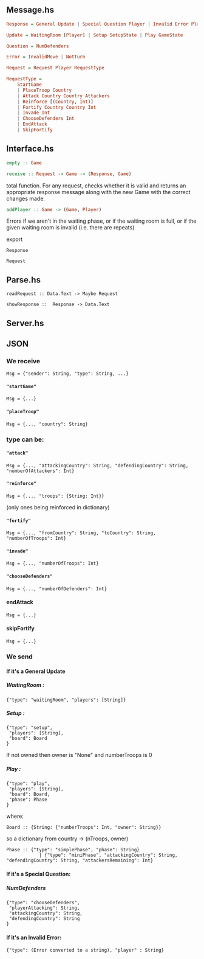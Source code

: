 
## Message.hs
```hs
Response = General Update | Special Question Player | Invalid Error Player
```
```hs
Update = WaitingRoom [Player] | Setup SetupState | Play GameState
```
```hs
Question = NumDefenders
```
```hs
Error = InvalidMove | NotTurn
```

```hs
Request = Request Player RequestType
```

```hs
RequestType =
    StartGame
    | PlaceTroop Country
    | Attack Country Country Attackers
    | Reinforce [(Country, Int)]
    | Fortify Country Country Int
    | Invade Int
    | ChooseDefenders Int
    | EndAttack
    | SkipFortify
```

## Interface.hs

```hs
empty :: Game
```

```hs
receive :: Request -> Game -> (Response, Game)
```
total function. For any request, checks whether it is valid and returns an
appropriate response message along with the new Game with the correct changes made.
```hs
addPlayer :: Game -> (Game, Player)
```
Errors if we aren't in the waiting phase, or if the waiting room is full, or if
the given waiting room is invalid (i.e. there are repeats)

export

```
Response
```

```
Request
```

## Parse.hs
```
readRequest :: Data.Text -> Maybe Request
```

```
showResponse ::  Response -> Data.Text
```

## Server.hs

## JSON
### We receive

```
Msg = {"sender": String, "type": String, ...}
```

#### `"startGame"`
```
Msg = {...}
```

#### `"placeTroop"`
```
Msg = {..., "country": String}
```

### type can be:

#### `"attack"`
```
Msg = {..., "attackingCountry": String, "defendingCountry": String, "numberOfAttackers": Int}
```

#### `"reinforce"`
```
Msg = {..., "troops": {String: Int}}
```
(only ones being reinforced in dictionary)

#### `"fortify"`
```
Msg = {..., "fromCountry": String, "toCountry": String, "numberOfTroops": Int}
```

#### `"invade"`
```
Msg = {..., "numberOfTroops": Int}
```

#### `"chooseDefenders"`
```
Msg = {..., "numberOfDefenders": Int}

```

#### endAttack
```
Msg = {...}
```

#### skipFortify
```
Msg = {...}
```

### We send


#### If it's a General Update

##### WaitingRoom :
```
{"type": "waitingRoom", "players": [String]}
```

##### Setup :
```
{"type": "setup",
 "players": [String],
 "board": Board
}
```

If not owned then owner is "None" and numberTroops is 0

##### Play :
```
{"type": "play",
 "players": [String],
 "board": Board,
 "phase": Phase
}
```

where:

```
Board :: {String: {"numberTroops": Int, "owner": String}}
```

so a dictionary from country -> (nTroops, owner)

```
Phase :: {"type": "simplePhase", "phase": String}
            | {"type": "miniPhase", "attackingCountry": String, "defendingCountry": String, "attackersRemaining": Int}
```

#### If it's a Special Question:

##### NumDefenders
```
{"type": "chooseDefenders",
 "playerAttacking": String,
 "attackingCountry": String,
 "defendingCountry": String
}
```

#### If it's an Invalid Error:
```
{"type": (Error converted to a string), "player" : String}
```
